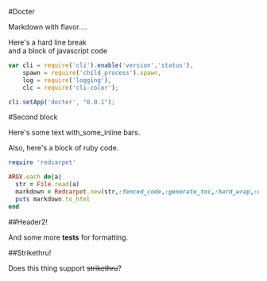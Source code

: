 #Docter

Markdown with flavor....

Here's a hard line break  
and a block of javascript code

```javascript
var cli = require('cli').enable('version','status'),
	spawn = require('child_process').spawn,
	log = require('logging'),
	clc = require('cli-color');

cli.setApp('docter', "0.0.1");
```

#Second block

Here's some text with_some_inline bars.

Also, here's a block of ruby code.

```ruby
require 'redcarpet'

ARGV.each do|a|
  str = File.read(a)
  markdown = Redcarpet.new(str,:fenced_code,:generate_toc,:hard_wrap,:no_intraemphasis,:strikethrough,:gh_blockcode,:autolink)
  puts markdown.to_html
end
```

##Header2!

And some more **tests** for formatting.

##Strikethru!

Does this thing support ~~strikethru~~?

